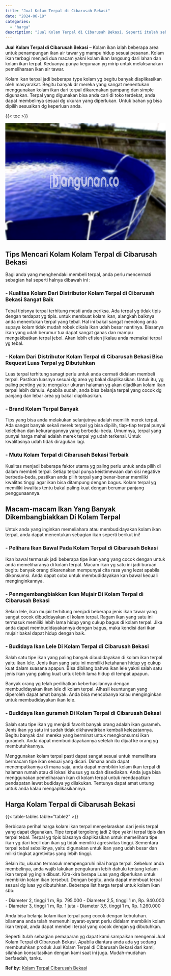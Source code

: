 ```yaml
---
title: "Jual Kolam Terpal di Cibarusah Bekasi"
date: "2024-06-19"
categories: 
  - "harga"
description: "Jual Kolam Terpal di Cibarusah Bekasi. Seperti itulah sebagian pemaparan yg dapat kami sampaikan mengenai Jual Kolam Terpal di Cibarusah Bekasi. Apabila dian..."
---
```


**Jual Kolam Terpal di Cibarusah Bekasi** – Kolam ikan ialah beberapa area untuk penampungan ikan air tawar yg mampu hidup sesuai pesanan. Kolam ikan terbagi menjadi dua macam yakni kolam ikan langsung dari lahan dan kolam ikan terpal. Keduanya punya kegunaan yg mirip untuk melaksanakan pemeliharaan ikan air tawar.

Kolam ikan terpal jadi beberapa type kolam yg begitu banyak diaplikasikan oleh masyarakat. Begitu banyak dr mereka yang sangat menentukan menggunakan kolam ikan dari terpal dikarenakan gampang dan simple digunakan. Terpal yang digunakan bisa anda cari di toko terdekat, anda dapat membelinya sesuai dg ukuran yang diperlukan. Untuk bahan yg bisa dipilih sesuaikan dg keperluan anda.

{{< toc >}}

![Jual Kolam Terpal di Cibarusah Bekasi](/images/jual-kolam-terpal-57.png)

## Tips Mencari Kolam Kolam Terpal di Cibarusah Bekasi

Bagi anda yang menghendaki membeli terpal, anda perlu mencermati sebagian hal seperti halnya dibawah ini :

### \- Kualitas Kolam Dari Distributor Kolam Terpal di Cibarusah Bekasi Sangat Baik

Tebal tipisnya terpal terhitung mesti anda periksa. Ada terpal yg tidak tipis dengan terdapat yg tipis. untuk membuat kolam ikan, alangkah baiknya anda menentukan terpal yang tebal. Hal ini bakal sangat menolong anda supaya kolam tidak mudah robek dikala ikan udah besar nantinya. Biasanya ikan yang udah berumur tua dapat sangat ganas dan mampu mengakibatkan terpal jebol. Akan lebih efisien jikalau anda memakai terpal yg tebal.

### \- Kolam Dari Distributor Kolam Terpal di Cibarusah Bekasi Bisa Request Luas Terpal yg Dibutuhkan

Luas terpal terhitung sanagt perlu untuk anda cermati didalam membeli terpal. Pastikan luasnya sesuai dg area yg bakal diaplikasikan. Untuk itu, yg paling penting yaitu mengukur ukuran halaman yg akan dijadikan kolam ikan terpal lebih dahulu. Apabila sudah, anda bisa belanja terpal yang cocok dg panjang dan lebar area yg bakal diaplikasikan.

### \- Brand Kolam Terpal Banyak

Tips yang bisa anda melakukan selanjutnya adalah memilih merek terpal. Ada sangat banyak sekali merek terpal yg bisa dipilih, tiap-tiap terpal punyai kelebihan dan kekurangannya yang berbeda-beda. Umumnya, terpal yang punyai harga mahal adalah merek terpal yg udah terkenal. Untuk kwalitasnya udah tidak diragukan lagi.

### \- Mutu Kolam Terpal di Cibarusah Bekasi Terbaik

Kualitas menjadi beberapa faktor utama yg paling perlu untuk anda pilih di dalam membeli terpal. Setiap terpal punya keistimewaan dan sisi negative berbeda-beda, pastikan anda pilih terpal yang benar-benar memiliki kwalitas tinggi agar ikan bisa ditampung dengan bagus. Kolam terpal yg memiliki kwalitas tentu bakal paling kuat dengan berumur panjang penggunaannya.

## Macam-macam Ikan Yang Banyak Dikembangbiakkan Di Kolam Terpal

Untuk anda yang inginkan memeliahara atau membudidayakan kolam ikan terpal, anda dapat menentukan sebagian ikan seperti berikut ini!

### \- Pelihara Ikan Bawal Pada Kolam Terpal di Cibarusah Bekasi

Ikan bawal termasuk jadi beberapa tipe ikan yang yang cocok dengan untuk anda memeliharanya di kolam terpal. Macam ikan yg satu ini jadi buruan begitu banyak orang dikarenakan mempunyai cita rasa yang lezat apabila dikonsumsi. Anda dapat coba untuk membudidayakan kan bawal kecuali menginginkannya.

### \- Penmgembangbiakkan Ikan Mujair Di Kolam Terpal di Cibarusah Bekasi

Selain lele, ikan mujair terhitung menjadi beberapa jenis ikan tawar yang sangat cocok dibudidayakan di kolam terpal. Ragam ikan yang satu ini termasuk memiliki lebih lama hidup yang cukup bagus di kolam terpal. Jika anda dapat membudidayakannya dengan bagus, maka kondisi dari ikan mujair bakal dapat hidup dengan baik.

### \- Budidaya Ikan Lele Di Kolam Terpal di Cibarusah Bekasi

Salah satu tipe ikan yang paling banyak dibudidayakan di kolam ikan terpal yaitu ikan lele. Jenis ikan yang satu ini memiliki ketahanan hidup yg cukup kuat dalam suasana apapun. Bisa dibilang bahwa ikan lele yakni salah satu jenis ikan yang paling kuat untuk lebih lama hidup di tempat apapun.

Banyak orang yg telah perlihatkan keberhasilannya dengan membudidayakan ikan lele di kolam terpal. Alhasil keuntungan yang diperoleh dapat amat banyak. Anda bisa mencobanya kalau menginginkan untuk membudidayakan ikan lele.

### \- Budidaya Ikan gurameh Di Kolam Terpal di Cibarusah Bekasi

Salah satu tipe ikan yg menjadi favorit banyak orang adalah ikan gurameh. Jenis ikan yg satu ini sudah tidak dikhawatirkan kembali kelezatannya. Begitu banyak dari mereka yang berminat untuk mengkonsumsi ikan gurameh. Anda dapat membudidayakannya setelah itu dijual ke orang yg membutuhkannya.

Menggunakan kolam terpal pasti dapat sangat sesuai untuk memelihara bermacam tipe ikan sesuai yang dicari. Dimana anda dapat menempatkannya di mana saja, anda dapat membikin kolam ikan terpal di halaman rumah atau di lokasi khusus yg sudah disediakan. Anda juga bisa menggunakan pemeliharaan ikan di kolam terpal untuk mendapatkan pendapatan lewat budidaya yg dilakukan. Tentunya dapat amat untung untuk anda kalau mengaplikasikannya.

## Harga Kolam Terpal di Cibarusah Bekasi

{{< table-tables table="table2" >}}

Berbicara perihal harga kolam ikan terpal menyelaraskan dari jenis terpal yang dapat digunakan. Tipe terpal tergolong jadi 2 tipe yakni terpal tipis dan terpal tebal. Terpal yg tipis biasanya diaplikasikan untuk memelihara tipe ikan yg dari kecil dan ikan yg tidak memiliki agresivitas tinggi. Sementara terpal tebal sebaliknya, yaitu digunakan untuk ikan yang udah besar dan miliki tingkat agretivitas yang lebih tinggi.

Selain itu, ukuran termasuk mempengaruhi nilai harga terpal. Sebelum anda membelinya, anda wajib lakukan pengukuran lebih dahulu tentang kolam ikan terpal yg ingin dibuat. Kira-kira berapa Luas yang diperlukan untuk membikin kolam ikan tersebut. Dengan begitu, anda dapat membuat terpal sesuai dg luas yg dibutuhkan. Beberapa list harga terpal untuk kolam ikan sbb:

\- Diameter 2, tinggi 1 m, Rp. 795.000 - Diameter 2,5, tinggi 1 m, Rp. 940.000 - Diameter 3, tinggi 1 m, Rp. 1 juta - Diameter 3,5, tinggi 1 m, Rp. 1.260.000

Anda bisa belanja kolam ikan terpal yang cocok dengan kebutuhan. bilamana anda telah memenuhi syarat-syarat perlu didalam membikin kolam ikan terpal, anda dapat membeli terpal yang cocok dengan yg dibutuhkan.

Seperti itulah sebagian pemaparan yg dapat kami sampaikan mengenai Jual Kolam Terpal di Cibarusah Bekasi. Apabila diantara anda ada yg sedang membutuhkan produk Jual Kolam Terpal di Cibarusah Bekasi dari kami, silahkan konsultasikan dengan kami saat ini juga. Mudah-mudahan berfaedah, tanks.

**Ref by:** [Kolam Terpal Cibarusah Bekasi](https://id.wikipedia.org/wiki/Kolam)
